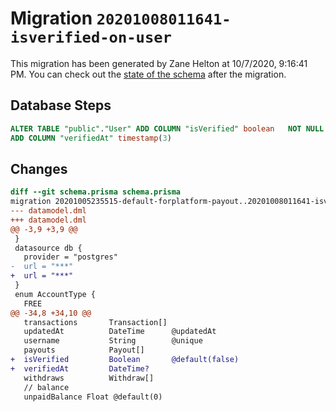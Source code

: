 # Migration `20201008011641-isverified-on-user`

This migration has been generated by Zane Helton at 10/7/2020, 9:16:41 PM.
You can check out the [state of the schema](./schema.prisma) after the migration.

## Database Steps

```sql
ALTER TABLE "public"."User" ADD COLUMN "isVerified" boolean   NOT NULL DEFAULT false,
ADD COLUMN "verifiedAt" timestamp(3)   
```

## Changes

```diff
diff --git schema.prisma schema.prisma
migration 20201005235515-default-forplatform-payout..20201008011641-isverified-on-user
--- datamodel.dml
+++ datamodel.dml
@@ -3,9 +3,9 @@
 }
 datasource db {
   provider = "postgres"
-  url = "***"
+  url = "***"
 }
 enum AccountType {
   FREE
@@ -34,8 +34,10 @@
   transactions       Transaction[]
   updatedAt          DateTime      @updatedAt
   username           String        @unique
   payouts            Payout[]
+  isVerified         Boolean       @default(false)
+  verifiedAt         DateTime?
   withdraws          Withdraw[]
   // balance
   unpaidBalance Float @default(0)
```


